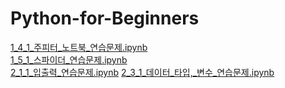 # Python-for-Beginners

[1_4_1_주피터_노트북_연습문제.ipynb](1_4_1_주피터_노트북_연습문제_1_5_1_스파이더_연습문제.ipynb)  
[1_5_1_스파이더_연습문제.ipynb](1_4_1_주피터_노트북_연습문제_1_5_1_스파이더_연습문제.ipynb)  
[2_1_1_입출력_연습문제.ipynb](2_1_1_입출력_연습문제.ipynb)
[2_3_1_데이터_타입,_변수_연습문제.ipynb](2_3_1_데이터_타입,_변수_연습문제.ipynb)
